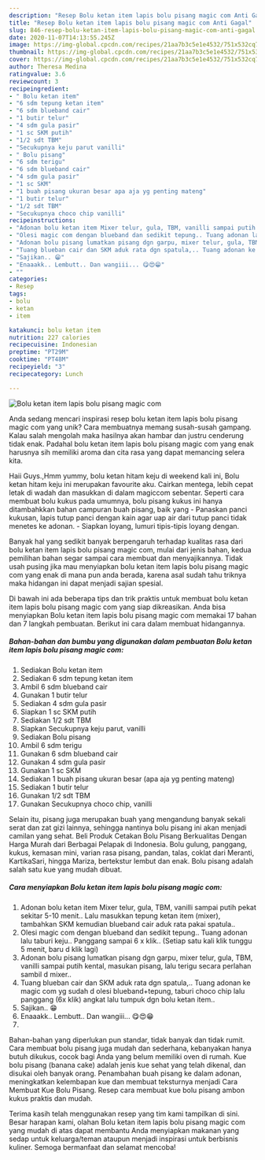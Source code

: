 ```yaml
---
description: "Resep Bolu ketan item lapis bolu pisang magic com Anti Gagal"
title: "Resep Bolu ketan item lapis bolu pisang magic com Anti Gagal"
slug: 846-resep-bolu-ketan-item-lapis-bolu-pisang-magic-com-anti-gagal
date: 2020-11-07T14:13:55.245Z
image: https://img-global.cpcdn.com/recipes/21aa7b3c5e1e4532/751x532cq70/bolu-ketan-item-lapis-bolu-pisang-magic-com-foto-resep-utama.jpg
thumbnail: https://img-global.cpcdn.com/recipes/21aa7b3c5e1e4532/751x532cq70/bolu-ketan-item-lapis-bolu-pisang-magic-com-foto-resep-utama.jpg
cover: https://img-global.cpcdn.com/recipes/21aa7b3c5e1e4532/751x532cq70/bolu-ketan-item-lapis-bolu-pisang-magic-com-foto-resep-utama.jpg
author: Theresa Medina
ratingvalue: 3.6
reviewcount: 3
recipeingredient:
- " Bolu ketan item"
- "6 sdm tepung ketan item"
- "6 sdm blueband cair"
- "1 butir telur"
- "4 sdm gula pasir"
- "1 sc SKM putih"
- "1/2 sdt TBM"
- "Secukupnya keju parut vanilli"
- " Bolu pisang"
- "6 sdm terigu"
- "6 sdm blueband cair"
- "4 sdm gula pasir"
- "1 sc SKM"
- "1 buah pisang ukuran besar apa aja yg penting mateng"
- "1 butir telur"
- "1/2 sdt TBM"
- "Secukupnya choco chip vanilli"
recipeinstructions:
- "Adonan bolu ketan item Mixer telur, gula, TBM, vanilli sampai putih pekat sekitar 5-10 menit.. Lalu masukkan tepung ketan item (mixer), tambahkan SKM kemudian blueband cair aduk rata pakai spatula.."
- "Olesi magic com dengan blueband dan sedikit tepung.. Tuang adonan lalu taburi keju.. Panggang sampai 6 x klik.. (Setiap satu kali klik tunggu 5 menit, baru d klik lagi)"
- "Adonan bolu pisang lumatkan pisang dgn garpu, mixer telur, gula, TBM, vanilli sampai putih kental, masukan pisang, lalu terigu secara perlahan sambil d mixer.."
- "Tuang blueban cair dan SKM aduk rata dgn spatula,.. Tuang adonan ke magic com yg sudah d olesi blueband+tepung, taburi choco chip lalu panggang (6x klik) angkat lalu tumpuk dgn bolu ketan item.."
- "Sajikan.. 😁"
- "Enaaakk.. Lembutt.. Dan wangiii... 😋😍😁"
- ""
categories:
- Resep
tags:
- bolu
- ketan
- item

katakunci: bolu ketan item 
nutrition: 227 calories
recipecuisine: Indonesian
preptime: "PT29M"
cooktime: "PT48M"
recipeyield: "3"
recipecategory: Lunch

---
```



![Bolu ketan item lapis bolu pisang magic com](https://img-global.cpcdn.com/recipes/21aa7b3c5e1e4532/751x532cq70/bolu-ketan-item-lapis-bolu-pisang-magic-com-foto-resep-utama.jpg)

Anda sedang mencari inspirasi resep bolu ketan item lapis bolu pisang magic com yang unik? Cara membuatnya memang susah-susah gampang. Kalau salah mengolah maka hasilnya akan hambar dan justru cenderung tidak enak. Padahal bolu ketan item lapis bolu pisang magic com yang enak harusnya sih memiliki aroma dan cita rasa yang dapat memancing selera kita.

Haii Guys.,Hmm yummy, bolu ketan hitam keju di weekend kali ini, Bolu ketan hitam keju ini merupakan favourite aku. Cairkan mentega, lebih cepat letak di wadah dan masukkan di dalam magiccom sebentar. Seperti cara membuat bolu kukus pada umumnya, bolu pisang kukus ini hanya ditambahkkan bahan campuran buah pisang, baik yang - Panaskan panci kukusan, lapis tutup panci dengan kain agar uap air dari tutup panci tidak menetes ke adonan. - Siapkan loyang, lumuri tipis-tipis loyang dengan.

Banyak hal yang sedikit banyak berpengaruh terhadap kualitas rasa dari bolu ketan item lapis bolu pisang magic com, mulai dari jenis bahan, kedua pemilihan bahan segar sampai cara membuat dan menyajikannya. Tidak usah pusing jika mau menyiapkan bolu ketan item lapis bolu pisang magic com yang enak di mana pun anda berada, karena asal sudah tahu triknya maka hidangan ini dapat menjadi sajian spesial.


Di bawah ini ada beberapa tips dan trik praktis untuk membuat bolu ketan item lapis bolu pisang magic com yang siap dikreasikan. Anda bisa menyiapkan Bolu ketan item lapis bolu pisang magic com memakai 17 bahan dan 7 langkah pembuatan. Berikut ini cara dalam membuat hidangannya.

<!--inarticleads1-->

##### Bahan-bahan dan bumbu yang digunakan dalam pembuatan Bolu ketan item lapis bolu pisang magic com:

1. Sediakan  Bolu ketan item
1. Sediakan 6 sdm tepung ketan item
1. Ambil 6 sdm blueband cair
1. Gunakan 1 butir telur
1. Sediakan 4 sdm gula pasir
1. Siapkan 1 sc SKM putih
1. Sediakan 1/2 sdt TBM
1. Siapkan Secukupnya keju parut, vanilli
1. Sediakan  Bolu pisang
1. Ambil 6 sdm terigu
1. Gunakan 6 sdm blueband cair
1. Gunakan 4 sdm gula pasir
1. Gunakan 1 sc SKM
1. Sediakan 1 buah pisang ukuran besar (apa aja yg penting mateng)
1. Sediakan 1 butir telur
1. Gunakan 1/2 sdt TBM
1. Gunakan Secukupnya choco chip, vanilli


Selain itu, pisang juga merupakan buah yang mengandung banyak sekali serat dan zat gizi lainnya, sehingga nantinya bolu pisang ini akan menjadi camilan yang sehat. Beli Produk Cetakan Bolu Pisang Berkualitas Dengan Harga Murah dari Berbagai Pelapak di Indonesia. Bolu gulung, panggang, kukus, kemasan mini, varian rasa pisang, pandan, talas, coklat dari Meranti, KartikaSari, hingga Mariza, bertekstur lembut dan enak. Bolu pisang adalah salah satu kue yang mudah dibuat. 

<!--inarticleads2-->

##### Cara menyiapkan Bolu ketan item lapis bolu pisang magic com:

1. Adonan bolu ketan item Mixer telur, gula, TBM, vanilli sampai putih pekat sekitar 5-10 menit.. Lalu masukkan tepung ketan item (mixer), tambahkan SKM kemudian blueband cair aduk rata pakai spatula..
1. Olesi magic com dengan blueband dan sedikit tepung.. Tuang adonan lalu taburi keju.. Panggang sampai 6 x klik.. (Setiap satu kali klik tunggu 5 menit, baru d klik lagi)
1. Adonan bolu pisang lumatkan pisang dgn garpu, mixer telur, gula, TBM, vanilli sampai putih kental, masukan pisang, lalu terigu secara perlahan sambil d mixer..
1. Tuang blueban cair dan SKM aduk rata dgn spatula,.. Tuang adonan ke magic com yg sudah d olesi blueband+tepung, taburi choco chip lalu panggang (6x klik) angkat lalu tumpuk dgn bolu ketan item..
1. Sajikan.. 😁
1. Enaaakk.. Lembutt.. Dan wangiii... 😋😍😁
1. 


Bahan-bahan yang diperlukan pun standar, tidak banyak dan tidak rumit. Cara membuat bolu pisang juga mudah dan sederhana, kebanyakan hanya butuh dikukus, cocok bagi Anda yang belum memiliki oven di rumah. Kue bolu pisang (banana cake) adalah jenis kue sehat yang telah dikenal, dan disukai oleh banyak orang. Penambahan buah pisang ke dalam adonan, meningkatkan kelembapan kue dan membuat teksturnya menjadi Cara Membuat Kue Bolu Pisang. Resep cara membuat kue bolu pisang ambon kukus praktis dan mudah. 

Terima kasih telah menggunakan resep yang tim kami tampilkan di sini. Besar harapan kami, olahan Bolu ketan item lapis bolu pisang magic com yang mudah di atas dapat membantu Anda menyiapkan makanan yang sedap untuk keluarga/teman ataupun menjadi inspirasi untuk berbisnis kuliner. Semoga bermanfaat dan selamat mencoba!
